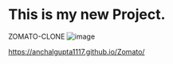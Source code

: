 # This is my new Project.
ZOMATO-CLONE
![image](https://github.com/AnchalGupta1117/Zomato/assets/168543839/6a7f6dd6-a50a-4c03-8dab-00e2880ec934)

https://anchalgupta1117.github.io/Zomato/
